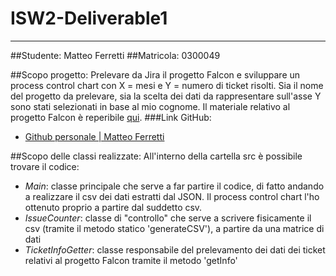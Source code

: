 # ISW2-Deliverable1
___
##Studente: Matteo Ferretti
##Matricola: 0300049

##Scopo progetto:
Prelevare da Jira il progetto Falcon e sviluppare un process control chart con X = mesi e Y = numero di ticket risolti.
Sia il nome del progetto da prelevare, sia la scelta dei dati da rappresentare sull'asse Y sono stati selezionati in base al mio cognome.
Il materiale relativo al progetto Falcon è reperibile [qui](https://issues.apache.org/jira/browse/FALCON-1958?jql=project%20%3D%20FALCON%20AND%20resolution%20%3D%20Unresolved%20ORDER%20BY%20priority%20DESC%2C%20updated%20DESC).
###Link GitHub:
- [Github personale | Matteo Ferretti](https://github.com/IronMatt97?tab=repositories)

##Scopo delle classi realizzate:
All'interno della cartella src è possibile trovare il codice:
- *Main*: classe principale che serve a far partire il codice, di fatto andando a realizzare il csv dei dati estratti dal JSON. Il process control chart l'ho ottenuto proprio a partire dal suddetto csv.
- *IssueCounter*: classe di "controllo" che serve a scrivere fisicamente il csv (tramite il metodo statico 'generateCSV'), a partire da una matrice di dati
- *TicketInfoGetter*: classe responsabile del prelevamento dei dati dei ticket relativi al progetto Falcon tramite il metodo 'getInfo'
